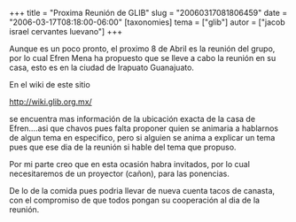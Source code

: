 +++
title = "Proxima Reunión de GLIB"
slug = "20060317081806459"
date = "2006-03-17T08:18:00-06:00"
[taxonomies]
tema = ["glib"]
autor = ["jacob israel cervantes luevano"]
+++

Aunque es un poco pronto, el proximo 8 de Abril es la reunión del grupo,
por lo cual Efren Mena ha propuesto que se lleve a cabo la reunión en su
casa, esto es en la ciudad de Irapuato Guanajuato.

En el wiki de este sitio

<a href="http://wiki.glib.org.mx/">http://wiki.glib.org.mx/</a>

se encuentra mas información de la ubicación exacta de la casa de
Efren….asi que chavos pues falta proponer quien se animaria a hablarnos
de algun tema en especifico, pero si alguien se anima a explicar un tema
pues que ese dia de la reunión si hable del tema que propuso.

Por mi parte creo que en esta ocasión habra invitados, por lo cual
necesitaremos de un proyector (cañon), para las ponencias.

De lo de la comida pues podria llevar de nueva cuenta tacos de canasta,
con el compromiso de que todos pongan su cooperación al dia de la
reunión.

